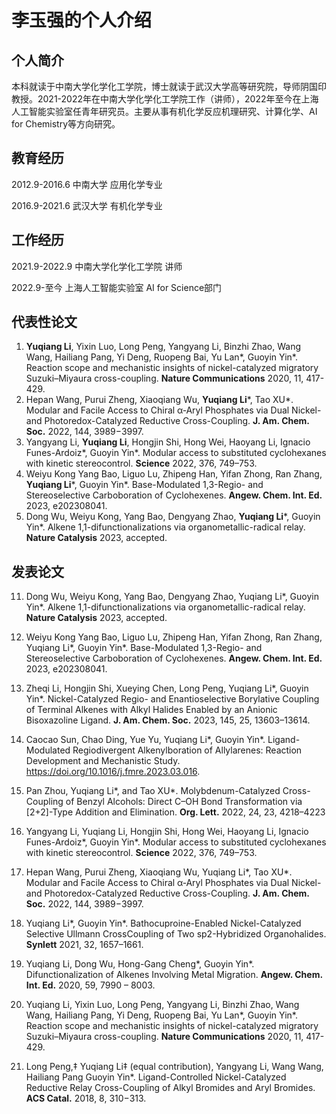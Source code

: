 # 李玉强的个人介绍

## 个人简介
<p> 本科就读于中南大学化学化工学院，博士就读于武汉大学高等研究院，导师阴国印教授。2021-2022年在中南大学化学化工学院工作（讲师），2022年至今在上海人工智能实验室任青年研究员。主要从事有机化学反应机理研究、计算化学、AI for Chemistry等方向研究。</p>

## 教育经历
<p>2012.9-2016.6 中南大学 应用化学专业<br>

2016.9-2021.6 武汉大学 有机化学专业</p>

## 工作经历
<p>2021.9-2022.9 中南大学化学化工学院 讲师<br>

2022.9-至今 上海人工智能实验室 AI for Science部门</P>

## 代表性论文

1. **Yuqiang Li**, Yixin Luo, Long Peng, Yangyang Li, Binzhi Zhao, Wang Wang, Hailiang Pang, Yi Deng, Ruopeng Bai, Yu Lan*, Guoyin Yin*. Reaction scope and mechanistic insights of nickel-catalyzed migratory Suzuki–Miyaura cross-coupling. **Nature Communications** 2020, 11, 417-429.<br>
2. Hepan Wang, Purui Zheng, Xiaoqiang Wu, **Yuqiang Li***, Tao XU*. Modular and Facile Access to Chiral α‑Aryl Phosphates via Dual Nickel- and Photoredox-Catalyzed Reductive Cross-Coupling. **J. Am. Chem. Soc.** 2022, 144, 3989−3997.<br>
3. Yangyang Li, **Yuqiang Li**, Hongjin Shi, Hong Wei, Haoyang Li, Ignacio Funes-Ardoiz*, Guoyin Yin*. Modular access to substituted cyclohexanes with kinetic stereocontrol. **Science** 2022, 376, 749–753.<br>
4. Weiyu Kong Yang Bao, Liguo Lu, Zhipeng Han, Yifan Zhong, Ran Zhang, **Yuqiang Li***, Guoyin Yin*. Base-Modulated 1,3-Regio- and Stereoselective Carboboration of Cyclohexenes. **Angew. Chem. Int. Ed.** 2023, e202308041.<br>
5. Dong Wu, Weiyu Kong, Yang Bao, Dengyang Zhao, **Yuqiang Li***, Guoyin Yin*. Alkene 1,1-difunctionalizations via organometallic-radical relay. **Nature Catalysis** 2023, accepted.

## 发表论文

11. Dong Wu, Weiyu Kong, Yang Bao, Dengyang Zhao, Yuqiang Li*, Guoyin Yin*. Alkene 1,1-difunctionalizations via organometallic-radical relay. **Nature Catalysis** 2023, accepted.

10. Weiyu Kong Yang Bao, Liguo Lu, Zhipeng Han, Yifan Zhong, Ran Zhang, Yuqiang Li*, Guoyin Yin*. Base-Modulated 1,3-Regio- and Stereoselective Carboboration of Cyclohexenes. **Angew. Chem. Int. Ed.** 2023, e202308041.

9. Zheqi Li, Hongjin Shi, Xueying Chen, Long Peng, Yuqiang Li*, Guoyin Yin*. Nickel-Catalyzed Regio- and Enantioselective Borylative Coupling of Terminal Alkenes with Alkyl Halides Enabled by an Anionic Bisoxazoline Ligand. **J. Am. Chem. Soc.** 2023, 145, 25, 13603–13614.

8. Caocao Sun, Chao Ding, Yue Yu, Yuqiang Li*, Guoyin Yin*. Ligand-Modulated Regiodivergent Alkenylboration of Allylarenes: Reaction Development and Mechanistic Study. https://doi.org/10.1016/j.fmre.2023.03.016.

7. Pan Zhou, Yuqiang Li*, and Tao XU*. Molybdenum-Catalyzed Cross-Coupling of Benzyl Alcohols: Direct C–OH Bond Transformation via [2+2]-Type Addition and Elimination. **Org. Lett.** 2022, 24, 23, 4218–4223

6. Yangyang Li, Yuqiang Li, Hongjin Shi, Hong Wei, Haoyang Li, Ignacio Funes-Ardoiz*, Guoyin Yin*. Modular access to substituted cyclohexanes with kinetic stereocontrol. **Science** 2022, 376, 749–753.

5. Hepan Wang, Purui Zheng, Xiaoqiang Wu, Yuqiang Li*, Tao XU*. Modular and Facile Access to Chiral α‑Aryl Phosphates via Dual Nickel- and Photoredox-Catalyzed Reductive Cross-Coupling. **J. Am. Chem. Soc.** 2022, 144, 3989−3997.

4. Yuqiang Li*, Guoyin Yin*. Bathocuproine-Enabled Nickel-Catalyzed Selective Ullmann CrossCoupling of Two sp2-Hybridized Organohalides. **Synlett** 2021, 32, 1657–1661.

3. Yuqiang Li, Dong Wu, Hong-Gang Cheng*, Guoyin Yin*. Difunctionalization of Alkenes Involving Metal Migration. **Angew. Chem. Int. Ed.** 2020, 59, 7990 – 8003.

2. Yuqiang Li, Yixin Luo, Long Peng, Yangyang Li, Binzhi Zhao, Wang Wang, Hailiang Pang, Yi Deng, Ruopeng Bai, Yu Lan*, Guoyin Yin*. Reaction scope and mechanistic insights of nickel-catalyzed migratory Suzuki–Miyaura cross-coupling. **Nature Communications** 2020, 11, 417-429.

1. Long Peng,‡ Yuqiang Li‡ (equal contribution), Yangyang Li, Wang Wang, Hailiang Pang Guoyin Yin*. Ligand-Controlled Nickel-Catalyzed Reductive Relay Cross-Coupling of Alkyl Bromides and Aryl Bromides.  **ACS Catal.** 2018, 8, 310−313.
